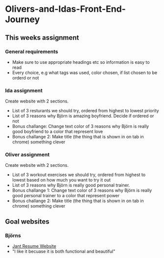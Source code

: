 # Olivers-and-Idas-Front-End-Journey
## This weeks assignment
### General requirements
- Make sure to use appropriate headings etc so information is easy to read
- Every choice, e.g what tags was used, color chosen, if list chosen to be orderd or not
### Ida assignment
Create website with 2 sections. 
- List of 3 resturants we should try, ordered from highest to lowest priority
- List of 3 reasons why Björn is amazing boyfriend. Decide if ordered or not 
- Bonus challange: Change text color of 3 reasons why Björn is really good boyfriend to a color that represent love
- Bonus challange 2: Make title (the thing that is shown in on tab in chrome) something clever
### Oliver assignment
Create website with 2 sections. 
- List of 3 workout exercises we should try, ordered from highest to lowest based on how much you want to try it out
- List of 3 reasons why Björn is really good personal trainer.
- Bonus challange 1: Change text color of 3 reasons why Björn is really good personal trainer to a color that represent power
- Bonus challange 2: Make title (the thing that is shown in on tab in chrome) something clever

## Goal websites
### Björns
- [Jant Resume Website](https://jant.fr/)
- "I like it becuase it is both functional and beautiful"



